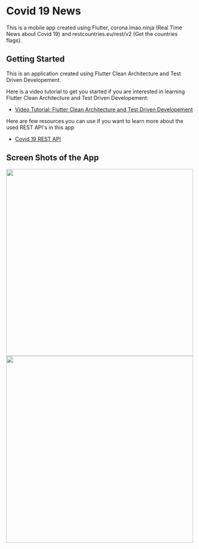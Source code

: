# Covid 19 News

This is a mobile app created using Flutter, corona.lmao.ninja (Real Time News about Covid 19) and restcountries.eu/rest/v2 (Get the countries flags).


## Getting Started

This is an application created using Flutter Clean Architecture and Test Driven Developement.

Here is a video tutorial to get you started if you are interested in learning Flutter Clean Architecture and Test Driven Developement:

- [Video Tutorial: Flutter Clean Architecture and Test Driven Developement](https://www.youtube.com/watch?v=dc3B_mMrZ-Q&t=577s)

Here are few resources you can use if you want to learn more about the used REST API's in this app

- [Covid 19 REST API](https://github.com/NovelCOVID/API)

## Screen Shots of the App

<image src = 'ss/ss2.jpeg' height = '500'> <image src = 'ss/ss3.jpeg' height = '500'>
